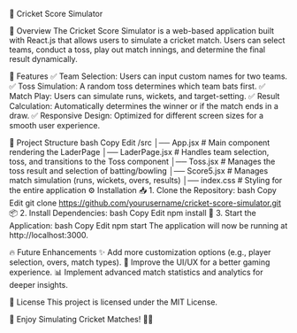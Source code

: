 🏏 Cricket Score Simulator

📌 Overview
The Cricket Score Simulator is a web-based application built with React.js that allows users to simulate a cricket match. Users can select teams, conduct a toss, play out match innings, and determine the final result dynamically.

🎯 Features
✅ Team Selection: Users can input custom names for two teams.
✅ Toss Simulation: A random toss determines which team bats first.
✅ Match Play: Users can simulate runs, wickets, and target-setting.
✅ Result Calculation: Automatically determines the winner or if the match ends in a draw.
✅ Responsive Design: Optimized for different screen sizes for a smooth user experience.

📂 Project Structure
bash
Copy
Edit
/src
│── App.jsx          # Main component rendering the LaderPage
│── LaderPage.jsx    # Handles team selection, toss, and transitions to the Toss component
│── Toss.jsx         # Manages the toss result and selection of batting/bowling
│── Score5.jsx       # Manages match simulation (runs, wickets, overs, results)
│── index.css        # Styling for the entire application
⚙️ Installation
📥 1. Clone the Repository:
bash
Copy
Edit
git clone https://github.com/yourusername/cricket-score-simulator.git
📦 2. Install Dependencies:
bash
Copy
Edit
npm install
🚀 3. Start the Application:
bash
Copy
Edit
npm start
The application will now be running at http://localhost:3000.

🔥 Future Enhancements
✨ Add more customization options (e.g., player selection, overs, match types).
🎨 Improve the UI/UX for a better gaming experience.
📊 Implement advanced match statistics and analytics for deeper insights.

📜 License
This project is licensed under the MIT License.

🎉 Enjoy Simulating Cricket Matches! 🏏🚀

